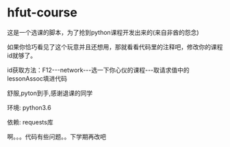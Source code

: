 # hfut-course



这是一个选课的脚本，为了抢到python课程开发出来的(来自非酋的怨念)



如果你恰巧看见了这个玩意并且还想用，那就看看代码里的注释吧，修改你的课程id就够了。



id获取方法：F12---network---选一下你心仪的课程---取请求值中的lessonAssoc填进代码



舒服,pyton到手,感谢退课的同学


环境:  python3.6

依赖: requests库


啊。。。代码有些问题。。下学期再改吧
